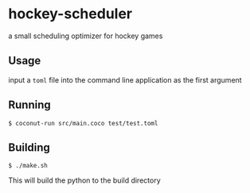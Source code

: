 # hockey-scheduler
a small scheduling optimizer for hockey games

## Usage

input a `toml` file into the command line application as the first argument

## Running

```
$ coconut-run src/main.coco test/test.toml
```

## Building

```
$ ./make.sh
```

This will build the python to the build directory